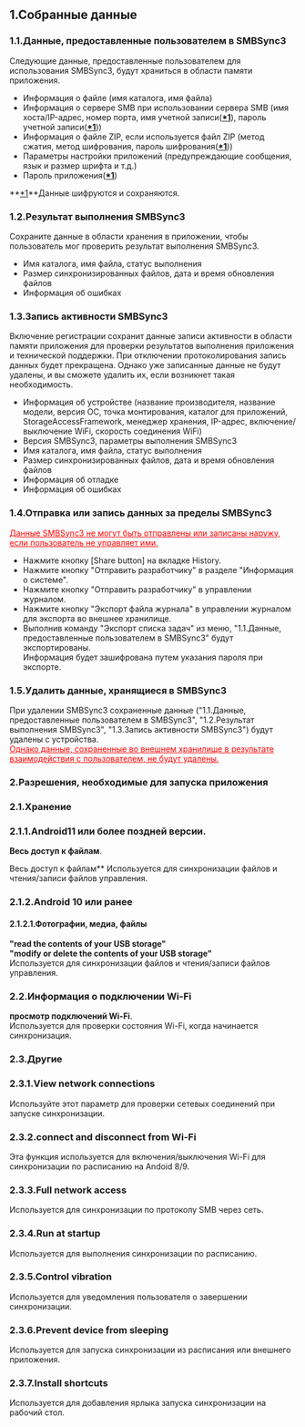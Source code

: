## 1.Собранные данные  
### 1.1.Данные, предоставленные пользователем в SMBSync3  

Следующие данные, предоставленные пользователем для использования SMBSync3, будут храниться в области памяти приложения.  

- Информация о файле (имя каталога, имя файла)  
- Информация о сервере SMB при использовании сервера SMB (имя хоста/IP-адрес, номер порта, имя учетной записи(**<u>\*1</u>**), пароль учетной записи(**<u>\*1</u>**))  
- Информация о файле ZIP, если используется файл ZIP (метод сжатия, метод шифрования, пароль шифрования(**<u>\*1</u>**))  
- Параметры настройки приложений (предупреждающие сообщения, язык и размер шрифта и т.д.)  
- Пароль приложения(**<u>\*1</u>**)  

**<u>\*1</u>**Данные шифруются и сохраняются.  

### 1.2.Результат выполнения SMBSync3  

Сохраните данные в области хранения в приложении, чтобы пользователь мог проверить результат выполнения SMBSync3.  

- Имя каталога, имя файла, статус выполнения  
- Размер синхронизированных файлов, дата и время обновления файлов  
- Информация об ошибках  

### 1.3.Запись активности SMBSync3  

Включение регистрации сохранит данные записи активности в области памяти приложения для проверки результатов выполнения приложения и технической поддержки. При отключении протоколирования запись данных будет прекращена. Однако уже записанные данные не будут удалены, и вы сможете удалить их, если возникнет такая необходимость.  

- Информация об устройстве (название производителя, название модели, версия ОС, точка монтирования, каталог для приложений, StorageAccessFramework, менеджер хранения, IP-адрес, включение/выключение WiFi, скорость соединения WiFi)  
- Версия SMBSync3, параметры выполнения SMBSync3  
- Имя каталога, имя файла, статус выполнения  
- Размер синхронизированных файлов, дата и время обновления файлов  
- Информация об отладке  
- Информация об ошибках  

### 1.4.Отправка или запись данных за пределы SMBSync3  

<span style="color: red;"><u>Данные SMBSync3 не могут быть отправлены или записаны наружу, если пользователь не управляет ими.</u></span>  

- Нажмите кнопку [Share button] на вкладке History.  
- Нажмите кнопку "Отправить разработчику" в разделе "Информация о системе".  
- Нажмите кнопку "Отправить разработчику" в управлении журналом.  
- Нажмите кнопку "Экспорт файла журнала" в управлении журналом для экспорта во внешнее хранилище.  
- Выполнив команду "Экспорт списка задач" из меню, "1.1.Данные, предоставленные пользователем в SMBSync3" будут экспортированы.  
Информация будет зашифрована путем указания пароля при экспорте.  

### 1.5.Удалить данные, хранящиеся в SMBSync3  

При удалении SMBSync3 сохраненные данные ("1.1.Данные, предоставленные пользователем в SMBSync3", "1.2.Результат выполнения SMBSync3", "1.3.Запись активности SMBSync3") будут удалены с устройства.  
<span style="color: red;"><u>Однако данные, сохраненные во внешнем хранилище в результате взаимодействия с пользователем, не будут удалены.</u></span>  

### 2.Разрешения, необходимые для запуска приложения  

### 2.1.Xранение  

### 2.1.1.Android11 или более поздней версии.  
**Весь доступ к файлам**.  

Весь доступ к файлам** Используется для синхронизации файлов и чтения/записи файлов управления.  

### 2.1.2.Android 10 или ранее  

#### 2.1.2.1.Фотографии, медиа, файлы  
**"read the contents of your USB storage"**  
**"modify or delete the contents of your USB storage"**  
Используется для синхронизации файлов и чтения/записи файлов управления.  

### 2.2.Информация о подключении Wi-Fi  
**просмотр подключений Wi-Fi**.  
Используется для проверки состояния Wi-Fi, когда начинается синхронизация.  

### 2.3.Другие  
### 2.3.1.View network connections  
Используйте этот параметр для проверки сетевых соединений при запуске синхронизации.  
### 2.3.2.connect and disconnect from Wi-Fi  
Эта функция используется для включения/выключения Wi-Fi для синхронизации по расписанию на Andoid 8/9.  
### 2.3.3.Full network access  
Используется для синхронизации по протоколу SMB через сеть.  
### 2.3.4.Run at startup  
Используется для выполнения синхронизации по расписанию.  
### 2.3.5.Control vibration  
Используется для уведомления пользователя о завершении синхронизации.  
### 2.3.6.Prevent device from sleeping  
Используется для запуска синхронизации из расписания или внешнего приложения.  
### 2.3.7.Install shortcuts  
Используется для добавления ярлыка запуска синхронизации на рабочий стол.  
